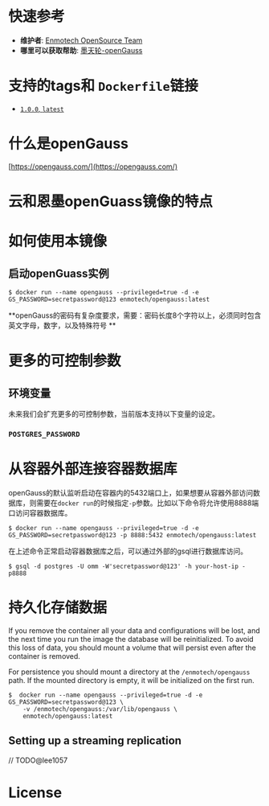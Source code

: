 # 快速参考
- **维护者**:
[Enmotech OpenSource Team](https://github.com/enmotech)
- **哪里可以获取帮助**:
[墨天轮-openGauss](https://www.modb.pro/openGauss)

# 支持的tags和 `Dockerfile`链接
-	[`1.0.0`, `latest`](https://github.com/enmotech/enmotech-docker-opengauss/blob/master/1.0.0/dockerfile)

# 什么是openGauss


[https://opengauss.com/](https://opengauss.com/)

# 云和恩墨openGuass镜像的特点

# 如何使用本镜像

## 启动openGuass实例

```console
$ docker run --name opengauss --privileged=true -d -e GS_PASSWORD=secretpassword@123 enmotech/opengauss:latest
```

**openGauss的密码有复杂度要求，需要：密码长度8个字符以上，必须同时包含英文字母，数字，以及特殊符号 **

# 更多的可控制参数


## 环境变量
未来我们会扩充更多的可控制参数，当前版本支持以下变量的设定。

### `POSTGRES_PASSWORD`


# 从容器外部连接容器数据库
openGauss的默认监听启动在容器内的5432端口上，如果想要从容器外部访问数据库，则需要在`docker run`的时候指定`-p`参数。比如以下命令将允许使用8888端口访问容器数据库。
```console
$ docker run --name opengauss --privileged=true -d -e GS_PASSWORD=secretpassword@123 -p 8888:5432 enmotech/opengauss:latest
```
在上述命令正常启动容器数据库之后，可以通过外部的gsql进行数据库访问。
```console
$ gsql -d postgres -U omm -W'secretpassword@123' -h your-host-ip -p8888
```

# 持久化存储数据

If you remove the container all your data and configurations will be lost, and the next time you run the image the database will be reinitialized. To avoid this loss of data, you should mount a volume that will persist even after the container is removed.

For persistence you should mount a directory at the `/enmotech/opengauss` path. If the mounted directory is empty, it will be initialized on the first run.

```console
$  docker run --name opengauss --privileged=true -d -e GS_PASSWORD=secretpassword@123 \
    -v /enmotech/opengauss:/var/lib/opengauss \
    enmotech/opengauss:latest
```

## Setting up a streaming replication
// TODO@lee1057

# License
